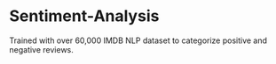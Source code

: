 # Sentiment-Analysis
 Trained with over 60,000 IMDB NLP dataset to categorize positive and negative reviews.

